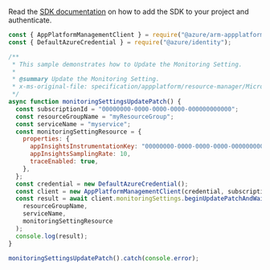 Read the [SDK documentation](https://github.com/Azure/azure-sdk-for-js/blob/%40azure%2Farm-appplatform_2.0.0/sdk/appplatform/arm-appplatform/README.md) on how to add the SDK to your project and authenticate.

```javascript
const { AppPlatformManagementClient } = require("@azure/arm-appplatform");
const { DefaultAzureCredential } = require("@azure/identity");

/**
 * This sample demonstrates how to Update the Monitoring Setting.
 *
 * @summary Update the Monitoring Setting.
 * x-ms-original-file: specification/appplatform/resource-manager/Microsoft.AppPlatform/stable/2022-04-01/examples/MonitoringSettings_UpdatePatch.json
 */
async function monitoringSettingsUpdatePatch() {
  const subscriptionId = "00000000-0000-0000-0000-000000000000";
  const resourceGroupName = "myResourceGroup";
  const serviceName = "myservice";
  const monitoringSettingResource = {
    properties: {
      appInsightsInstrumentationKey: "00000000-0000-0000-0000-000000000000",
      appInsightsSamplingRate: 10,
      traceEnabled: true,
    },
  };
  const credential = new DefaultAzureCredential();
  const client = new AppPlatformManagementClient(credential, subscriptionId);
  const result = await client.monitoringSettings.beginUpdatePatchAndWait(
    resourceGroupName,
    serviceName,
    monitoringSettingResource
  );
  console.log(result);
}

monitoringSettingsUpdatePatch().catch(console.error);
```

